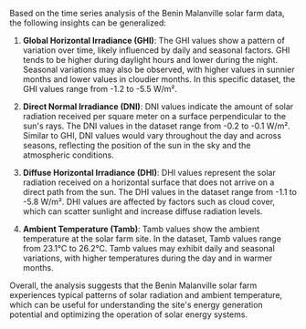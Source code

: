 Based on the time series analysis of the Benin Malanville solar farm data, the following insights can be generalized:

1. **Global Horizontal Irradiance (GHI)**: The GHI values show a pattern of variation over time, likely influenced by daily and seasonal factors. GHI tends to be higher during daylight hours and lower during the night. Seasonal variations may also be observed, with higher values in sunnier months and lower values in cloudier months. In this specific dataset, the GHI values range from -1.2 to -5.5 W/m².

2. **Direct Normal Irradiance (DNI)**: DNI values indicate the amount of solar radiation received per square meter on a surface perpendicular to the sun's rays. The DNI values in the dataset range from -0.2 to -0.1 W/m². Similar to GHI, DNI values would vary throughout the day and across seasons, reflecting the position of the sun in the sky and the atmospheric conditions.

3. **Diffuse Horizontal Irradiance (DHI)**: DHI values represent the solar radiation received on a horizontal surface that does not arrive on a direct path from the sun. The DHI values in the dataset range from -1.1 to -5.8 W/m². DHI values are affected by factors such as cloud cover, which can scatter sunlight and increase diffuse radiation levels.

4. **Ambient Temperature (Tamb)**: Tamb values show the ambient temperature at the solar farm site. In the dataset, Tamb values range from 23.1°C to 26.2°C. Tamb values may exhibit daily and seasonal variations, with higher temperatures during the day and in warmer months.

Overall, the analysis suggests that the Benin Malanville solar farm experiences typical patterns of solar radiation and ambient temperature, which can be useful for understanding the site's energy generation potential and optimizing the operation of solar energy systems.
